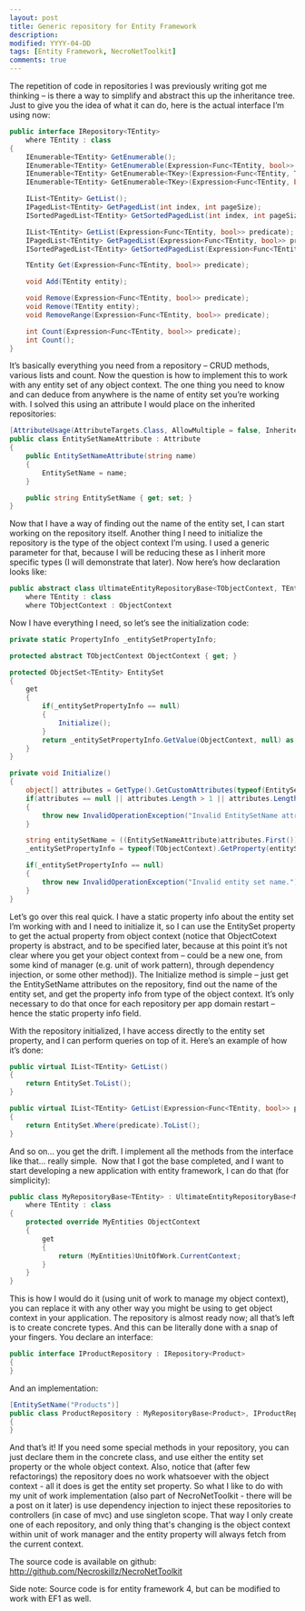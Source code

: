 ```yaml
---
layout: post
title: Generic repository for Entity Framework
description:
modified: YYYY-04-DD
tags: [Entity Framework, NecroNetToolkit]
comments: true
---
```

The repetition of code in repositories I was previously writing got me
thinking – is there a way to simplify and abstract this up the
inheritance tree. Just to give you the idea of what it can do, here is
the actual interface I’m using now:

```csharp
public interface IRepository<TEntity>
    where TEntity : class
{
    IEnumerable<TEntity> GetEnumerable();
    IEnumerable<TEntity> GetEnumerable(Expression<Func<TEntity, bool>> predicate);
    IEnumerable<TEntity> GetEnumerable<TKey>(Expression<Func<TEntity, TKey>> keySelector, bool ascending = true);
    IEnumerable<TEntity> GetEnumerable<TKey>(Expression<Func<TEntity, bool>> predicate, Expression<Func<TEntity, TKey>> keySelector, bool ascending = true);

    IList<TEntity> GetList();
    IPagedList<TEntity> GetPagedList(int index, int pageSize);
    ISortedPagedList<TEntity> GetSortedPagedList(int index, int pageSize, string sortKey, string sortDirection);

    IList<TEntity> GetList(Expression<Func<TEntity, bool>> predicate);
    IPagedList<TEntity> GetPagedList(Expression<Func<TEntity, bool>> predicate, int index, int pageSize);
    ISortedPagedList<TEntity> GetSortedPagedList(Expression<Func<TEntity, bool>> predicate, int index, int pageSize, string sortKey, string sortDirection);

    TEntity Get(Expression<Func<TEntity, bool>> predicate);

    void Add(TEntity entity);

    void Remove(Expression<Func<TEntity, bool>> predicate);
    void Remove(TEntity entity);
    void RemoveRange(Expression<Func<TEntity, bool>> predicate);

    int Count(Expression<Func<TEntity, bool>> predicate);
    int Count();
}
```

It’s basically everything you need from a repository – CRUD methods,
various lists and count. Now the question is how to implement this to
work with any entity set of any object context. The one thing you need
to know and can deduce from anywhere is the name of entity set you’re
working with. I solved this using an attribute I would place on the
inherited repositories:

```csharp
[AttributeUsage(AttributeTargets.Class, AllowMultiple = false, Inherited = false)]
public class EntitySetNameAttribute : Attribute
{
    public EntitySetNameAttribute(string name)
    {
        EntitySetName = name;
    }

    public string EntitySetName { get; set; }
}
```

Now that I have a way of finding out the name of the entity set, I can
start working on the repository itself. Another thing I need to
initialize the repository is the type of the object context I’m using. I
used a generic parameter for that, because I will be reducing these as I
inherit more specific types (I will demonstrate that later). Now here’s
how declaration looks like:

```csharp
public abstract class UltimateEntityRepositoryBase<TObjectContext, TEntity> : IRepository<TEntity>
    where TEntity : class
    where TObjectContext : ObjectContext
```

Now I have everything I need, so let’s see the initialization code:

```csharp
private static PropertyInfo _entitySetPropertyInfo;

protected abstract TObjectContext ObjectContext { get; }

protected ObjectSet<TEntity> EntitySet
{
    get
    {
        if(_entitySetPropertyInfo == null)
        {
            Initialize();
        }
        return _entitySetPropertyInfo.GetValue(ObjectContext, null) as ObjectSet<TEntity>;
    }
}

private void Initialize()
{
    object[] attributes = GetType().GetCustomAttributes(typeof(EntitySetNameAttribute), false);
    if(attributes == null || attributes.Length > 1 || attributes.Length == 0)
    {
        throw new InvalidOperationException("Invalid EntitySetName attribute setup.");
    }

    string entitySetName = ((EntitySetNameAttribute)attributes.First()).EntitySetName;
    _entitySetPropertyInfo = typeof(TObjectContext).GetProperty(entitySetName);

    if(_entitySetPropertyInfo == null)
    {
        throw new InvalidOperationException("Invalid entity set name.");
    }
}
```

Let’s go over this real quick. I have a static property info about the
entity set I’m working with and I need to initialize it, so I can use
the EntitySet property to get the actual property from object context
(notice that ObjectCotext property is abstract, and to be specified
later, because at this point it’s not clear where you get your object
context from – could be a new one, from some kind of manager (e.g. unit
of work pattern), through dependency injection, or some other method)).
The Initialize method is simple – just get the EntitySetName attributes
on the repository, find out the name of the entity set, and get the
property info from type of the object context. It’s only necessary to do
that once for each repository per app domain restart – hence the static
property info field.

With the repository initialized, I have access directly to the entity
set property, and I can perform queries on top of it. Here’s an example
of how it’s done:

```csharp
public virtual IList<TEntity> GetList()
{
    return EntitySet.ToList();
}

public virtual IList<TEntity> GetList(Expression<Func<TEntity, bool>> predicate)
{
    return EntitySet.Where(predicate).ToList();
}
```

And so on… you get the drift. I implement all the methods from the
interface like that… really simple.  Now that I got the base completed,
and I want to start developing a new application with entity framework,
I can do that (for simplicity):

```csharp
public class MyRepositoryBase<TEntity> : UltimateEntityRepositoryBase<MyEntities, TEntity>
    where TEntity : class
{
    protected override MyEntities ObjectContext
    {
        get
        {
            return (MyEntities)UnitOfWork.CurrentContext;
        }
    }
}
```

This is how I would do it (using unit of work to manage my object
context), you can replace it with any other way you might be using to
get object context in your application. The repository is almost ready
now; all that’s left is to create concrete types. And this can be
literally done with a snap of your fingers. You declare an interface:

```csharp
public interface IProductRepository : IRepository<Product>
{
}
```

And an implementation:

```csharp
[EntitySetName("Products")]
public class ProductRepository : MyRepositoryBase<Product>, IProductRepository
{
}
```

And that’s it! If you need some special methods in your repository, you
can just declare them in the concrete class, and use either the entity
set property or the whole object context. Also, notice that (after few
refactorings) the repository does no work whatsoever with the object
context - all it does is get the entity set property. So what I like to
do with my unit of work implementation (also part of NecroNetToolkit -
there will be a post on it later) is use dependency injection to inject
these repositories to controllers (in case of mvc) and use singleton
scope. That way I only create one of each repository, and only thing
that's changing is the object context within unit of work manager and
the entity property will always fetch from the current context.

The source code is available on github:
<http://github.com/Necroskillz/NecroNetToolkit>

Side note: Source code is for entity framework 4, but can be modified to
work with EF1 as well.

